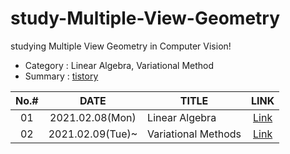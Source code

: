 # study-Multiple-View-Geometry
studying Multiple View Geometry in Computer Vision!
  
- Category : Linear Algebra, Variational Method
- Summary : [tistory](https://hello-francis.tistory.com/category/principles/Multiple%20View%20Geometry)

|No.#|DATE|TITLE|LINK|
|:---:|:---:|---|:---:|
|01|2021.02.08(Mon)|Linear Algebra|[Link](  )|
|02|2021.02.09(Tue)~|Variational Methods|[Link](https://hello-francis.tistory.com/14)|

